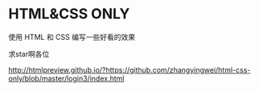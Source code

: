 # HTML&CSS ONLY

使用 HTML 和 CSS 编写一些好看的效果

求star啊各位


http://htmlpreview.github.io/?https://github.com/zhangyingwei/html-css-only/blob/master/login3/index.html
